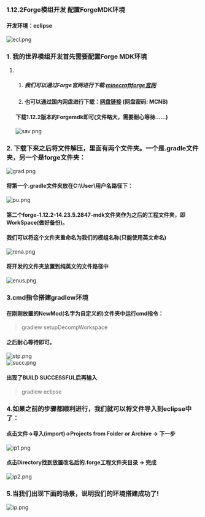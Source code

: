 ### 1.12.2Forge模组开发 配置ForgeMDK环境
#### 开发环境：eclipse
![ecl.png](https://cdn.acwing.com/media/article/image/2021/05/03/39383_214b3372ab-ecl.png) 
### 1. 我的世界模组开发首先需要配置Forge MDK环境
 1. 
    1. ##### 我们可以通过Forge官网进行下载:[minecraftforge官网](https://files.minecraftforge.net/net/minecraftforge/forge/index_1.12.2.html)
    2. #### 也可以通过国内网盘进行下载：[网盘链接](https://pan.baidu.com/s/1ZhHLFZ_i_0GHJ97kPt5ygQ) (网盘密码: MCNB)
    #### 下载1.12.2版本的Forgemdk即可(文件略大，需要耐心等待……)
    ![sav.png](https://cdn.acwing.com/media/article/image/2021/05/03/39383_08e8006aab-sav.png) 
### 2. 下载下来之后将文件解压，里面有两个文件夹。一个是.gradle文件夹，另一个是forge文件夹：
   ![grad.png](https://cdn.acwing.com/media/article/image/2021/05/03/39383_5b267e7bab-grad.png) 
#### 将第一个.gradle文件夹放在C:\User\用户名路径下：
   ![pu.png](https://cdn.acwing.com/media/article/image/2021/05/03/39383_d34505afab-pu.png) 
#### 第二个forge-1.12.2-14.23.5.2847-mdk文件夹作为之后的工程文件夹，即WorkSpace(做好备份)。
#### 我们可以将这个文件夹重命名为我们的模组名称(只能使用英文命名)
![rena.png](https://cdn.acwing.com/media/article/image/2021/05/03/39383_b433a7e2ab-rena.png) 
#### 将开发的文件夹放置到**纯英文**的文件路径中
![enus.png](https://cdn.acwing.com/media/article/image/2021/05/03/39383_86107d8aab-enus.png) 
### 3.cmd指令搭建gradlew环境
#### 在刚刚放置的NewMod(名字为自定义的)文件夹中运行cmd指令：
> gradlew setupDecompWorkspace
#### 之后耐心等待即可。
![stp.png](https://cdn.acwing.com/media/article/image/2021/05/04/39383_f4ae831aac-stp.png)  
![succ.png](https://cdn.acwing.com/media/article/image/2021/05/03/39383_bafa19e2ab-succ.png) 
#### 出现了BUILD SUCCESSFUL后再输入
> gradlew eclipse
### 4.如果之前的步骤都顺利进行，我们就可以将文件导入到eclipse中了：
#### 点击文件->导入(import)->Projects from Folder or Archive -> 下一步
![ip1.png](https://cdn.acwing.com/media/article/image/2021/05/03/39383_f0b9ee7aab-ip1.png) 
#### 点击Directory找到放置改名后的.forge工程文件夹目录 -> 完成
![ip2.png](https://cdn.acwing.com/media/article/image/2021/05/03/39383_49311b7fab-ip2.png) 
### 5.当我们出现下面的场景，说明我们的环境搭建成功了!
![ip.png](https://cdn.acwing.com/media/article/image/2021/05/03/39383_84562149ab-ip.png)
